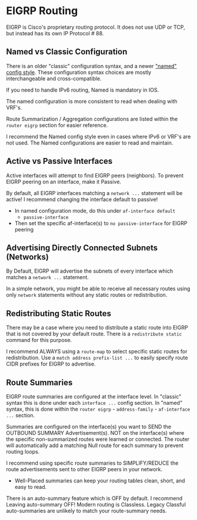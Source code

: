 # EIGRP Routing

EIGRP is Cisco's proprietary routing protocol. It does not use UDP or TCP, but instead has its own IP Protocol # 88.

## Named vs Classic Configuration

There is an older "classic" configuration syntax, and a newer ["named" config style][1]. 
These configuration syntax choices are mostly interchangeable and cross-compatible.

If you need to handle IPv6 routing, Named is mandatory in IOS.

The named configuration is more consistent to read when dealing with VRF's.

Route Summarization / Aggregation configurations are listed within the `router eigrp` section for easier reference.

I recommend the Named config style even in cases where IPv6 or VRF's are not used.
The Named configurations are easier to read and maintain.

## Active vs Passive Interfaces

Active interfaces will attempt to find EIGRP peers (neighbors). To prevent EIGRP peering on an interface, make it Passive.

By default, all EIGRP interfaces matching a `network ...` statement will be active! 
I recommend changing the interface default to passive!
* In named configuration mode, do this under `af-interface default`
  * `passive-interface`
* Then set the specific af-interface(s) to `no passive-interface` for EIGRP peering

## Advertising Directly Connected Subnets (Networks)

By Default, EIGRP will advertise the subnets of every interface which matches a `network ...` statement.

In a simple network, you might be able to receive all necessary routes using only `network` statements 
without any static routes or redistribution.

## Redistributing Static Routes

There may be a case where you need to distribute a static route into EIGRP that is not covered by your default route.
There is a `redistribute static` command for this purpose. 

I recommend ALWAYS using a `route-map` to select specific static routes for redistribution. 
Use a `match address prefix-list ...` to easily specify route CIDR prefixes for EIGRP to advertise.

## Route Summaries

EIGRP route summaries are configured at the interface level. 
In "classic" syntax this is done under each `interface ...` config section.
In "named" syntax, this is done within the `router eigrp` - `address-family` - `af-interface ...` section.

Summaries are configured on the interface(s) you want to SEND the OUTBOUND SUMMARY Advertisement(s). 
NOT on the interface(s) where the specific non-summarized routes were learned or connected.
The router will automatically add a matching Null route for each summary to prevent routing loops.

I recommend using specific route summaries to 
SIMPLIFY/REDUCE the route advertisements sent to other EIGRP peers in your network.
* Well-Placed summaries can keep your routing tables clean, short, and easy to read.

There is an auto-summary feature which is OFF by default. I recommend Leaving auto-summary OFF!
Modern routing is Classless. Legacy Classful auto-summaries are unlikely to match your route-summary needs.

[1]: https://www.cisco.com/c/en/us/support/docs/ip/enhanced-interior-gateway-routing-protocol-eigrp/200156-Configure-EIGRP-Named-Mode.html
